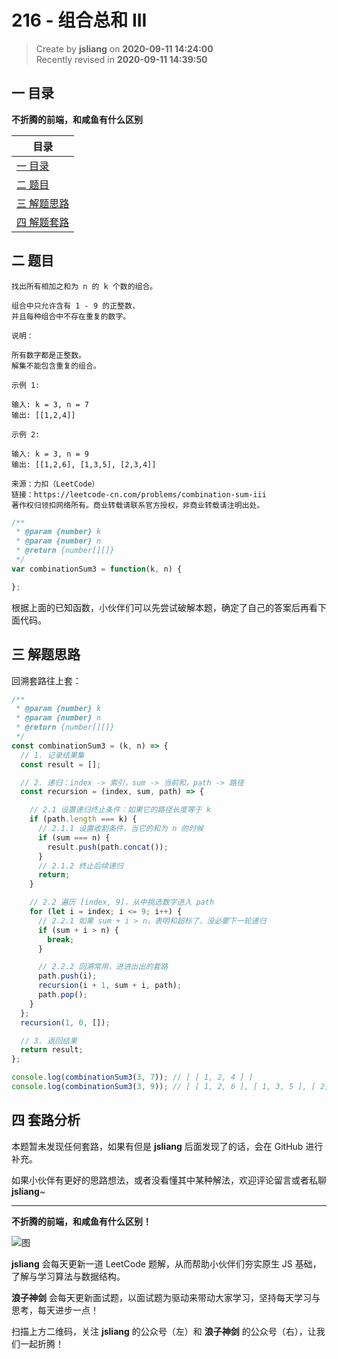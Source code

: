 216 - 组合总和 III
===

> Create by **jsliang** on **2020-09-11 14:24:00**  
> Recently revised in **2020-09-11 14:39:50**

## 一 目录

**不折腾的前端，和咸鱼有什么区别**

| 目录 |
| --- |
| [一 目录](#chapter-one) |
| [二 题目](#chapter-two) |
| [三 解题思路](#chapter-three) |
| [四 解题套路](#chapter-four) |

## 二 题目



```
找出所有相加之和为 n 的 k 个数的组合。

组合中只允许含有 1 - 9 的正整数，
并且每种组合中不存在重复的数字。

说明：

所有数字都是正整数。
解集不能包含重复的组合。 

示例 1:

输入: k = 3, n = 7
输出: [[1,2,4]]

示例 2:

输入: k = 3, n = 9
输出: [[1,2,6], [1,3,5], [2,3,4]]

来源：力扣（LeetCode）
链接：https://leetcode-cn.com/problems/combination-sum-iii
著作权归领扣网络所有。商业转载请联系官方授权，非商业转载请注明出处。
```

```js
/**
 * @param {number} k
 * @param {number} n
 * @return {number[][]}
 */
var combinationSum3 = function(k, n) {

};
```

根据上面的已知函数，小伙伴们可以先尝试破解本题，确定了自己的答案后再看下面代码。

## 三 解题思路



回溯套路往上套：

```js
/**
 * @param {number} k
 * @param {number} n
 * @return {number[][]}
 */
const combinationSum3 = (k, n) => {
  // 1. 记录结果集
  const result = [];

  // 2. 递归：index -> 索引，sum -> 当前和，path -> 路径
  const recursion = (index, sum, path) => {

    // 2.1 设置递归终止条件：如果它的路径长度等于 k
    if (path.length === k) {
      // 2.1.1 设置收割条件，当它的和为 n 的时候
      if (sum === n) {
        result.push(path.concat());
      }
      // 2.1.2 终止后续递归
      return;
    }

    // 2.2 遍历 [index, 9]，从中挑选数字进入 path
    for (let i = index; i <= 9; i++) {
      // 2.2.1 如果 sum + i > n，表明和超标了，没必要下一轮递归
      if (sum + i > n) {
        break;
      }

      // 2.2.2 回溯常用，进进出出的套路
      path.push(i);
      recursion(i + 1, sum + i, path);
      path.pop();
    }
  };
  recursion(1, 0, []);

  // 3. 返回结果
  return result;
};

console.log(combinationSum3(3, 7)); // [ [ 1, 2, 4 ] ]
console.log(combinationSum3(3, 9)); // [ [ 1, 2, 6 ], [ 1, 3, 5 ], [ 2, 3, 4 ] ]
```

## 四 套路分析



本题暂未发现任何套路，如果有但是 **jsliang** 后面发现了的话，会在 GitHub 进行补充。

如果小伙伴有更好的思路想法，或者没看懂其中某种解法，欢迎评论留言或者私聊 **jsliang**~

---

**不折腾的前端，和咸鱼有什么区别！**

![图](https://github.com/LiangJunrong/document-library/blob/master/public-repertory/img/z-index-small.png?raw=true)

**jsliang** 会每天更新一道 LeetCode 题解，从而帮助小伙伴们夯实原生 JS 基础，了解与学习算法与数据结构。

**浪子神剑** 会每天更新面试题，以面试题为驱动来带动大家学习，坚持每天学习与思考，每天进步一点！

扫描上方二维码，关注 **jsliang** 的公众号（左）和 **浪子神剑** 的公众号（右），让我们一起折腾！

